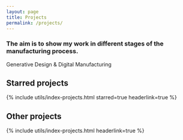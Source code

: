 ```yaml
---
layout: page
title: Projects
permalink: /projects/
---
```


### The aim is to show my work in different stages of the manufacturing process.

Generative Design & Digital Manufacturing

<!-- The [starred projects](#starred-projects) are shown with no specific order. in contrast to the [all projects](#all-projects) section that is listed in chronological order. -->

## Starred projects

{% include utils/index-projects.html starred=true headerlink=true  %}

## Other projects

{% include utils/index-projects.html headerlink=true %}

